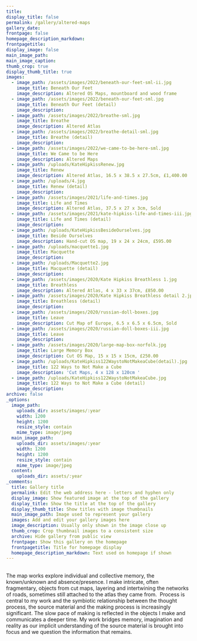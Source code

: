```yaml
---
title:
display_title: false
permalink: /gallery/altered-maps
gallery_date:
frontpage: false
homepage_description_markdown:
frontpagetitle:
display_image: false
main_image_path:
main_image_caption:
thumb_crop: true
display_thumb_title: true
images:
  - image_path: /assets/images/2022/beneath-our-feet-sml-ii.jpg
    image_title: Beneath Our Feet
    image_description: Altered OS Maps, mountboard and wood frame
  - image_path: /assets/images/2022/beneath-our-feet-sml.jpg
    image_title: Beneath Our Feet (detail)
    image_description:
  - image_path: /assets/images/2022/breathe-sml.jpg
    image_title: Breathe
    image_description: Altered Atlas
  - image_path: /assets/images/2022/breathe-detail-sml.jpg
    image_title: Breathe (detail)
    image_description:
  - image_path: /assets/images/2022/we-came-to-be-here-sml.jpg
    image_title: We Came to be Here
    image_description: Altered Maps
  - image_path: /uploads/KateHipkissRenew.jpg
    image_title: Renew
    image_description: Altered Atlas, 16.5 x 38.5 x 27.5cm, £1,400.00
  - image_path: /uploads/4.jpg
    image_title: Renew (detail)
    image_description:
  - image_path: /assets/images/2021/life-and-times.jpg
    image_title: Life and Times
    image_description: Altered Atlas, 37.5 x 27 x 3cm, Sold
  - image_path: /assets/images/2021/kate-hipkiss-life-and-times-iii.jpg
    image_title: Life and Times (detail)
    image_description:
  - image_path: /uploads/KateHipkissBesideOurselves.jpg
    image_title: Beside Ourselves
    image_description: Hand-cut OS map, 19 x 24 x 24cm, £595.00
  - image_path: /uploads/macquette1.jpg
    image_title: Macquette
    image_description:
  - image_path: /uploads/Macquette2.jpg
    image_title: Macquette (detail)
    image_description:
  - image_path: /assets/images/2020/Kate Hipkiss Breathless 1.jpg
    image_title: Breathless
    image_description: Altered Atlas, 4 x 33 x 37cm, £850.00
  - image_path: /assets/images/2020/Kate Hipkiss Breathless detail 2.jpg
    image_title: Breathless (detail)
    image_description:
  - image_path: /assets/images/2020/russian-doll-boxes.jpg
    image_title: Leave
    image_description: Cut Map of Europe, 6.5 x 6.5 x 6.5cm, Sold
  - image_path: /assets/images/2020/russian-doll-boxes-iii.jpg
    image_title: Leave
    image_description:
  - image_path: /assets/images/2020/large-map-box-norfolk.jpg
    image_title: Large Memory Box
    image_description: Cut OS Map, 15 x 15 x 15cm, £250.00
  - image_path: /uploads/KateHipkiss122WaystoNotMakeaCube(detail).jpg
    image_title: 122 Ways to Not Make a Cube
    image_description: 'Cut Maps, 4 x 128 x 120cm '
  - image_path: /uploads/KateHipkiss122WaystoNotMakeaCube.jpg
    image_title: 122 Ways to Not Make a Cube (detail)
    image_description:
archive: false
_options:
  image_path:
    uploads_dir: assets/images/:year
    width: 1200
    height: 1200
    resize_style: contain
    mime_type: image/jpeg
  main_image_path:
    uploads_dir: assets/images/:year
    width: 1200
    height: 1200
    resize_style: contain
    mime_type: image/jpeg
  content:
    uploads_dir: assets/:year
_comments:
  title: Gallery title
  permalink: Edit the web address here - letters and hyphen only
  display_image: Show featured image at the top of the gallery
  display_title: Show the title at the top of the gallery
  display_thumb_title: Show titles with image thumbnails
  main_image_path: Image used to represent your gallery
  images: Add and edit your gallery images here
  image_description: Usually only shown in the image close up
  thumb_crop: Crop thumbnail images to a consistent size
  archive: Hide gallery from public view
  frontpage: Show this gallery on the homepage
  frontpagetitle: Title for homepage display
  homepage_description_markdown: Text used on homepage if shown
---
```


<br>The map works explore individual and collective memory, the known/unknown and absence/presence. I make intricate, often fragmentary, objects from cut maps, layering and intertwining the networks of roads, sometimes still attached to the atlas they came from. &nbsp;Process is central to my work and the symbiotic relationship between the thought process, the source material and the making process is increasingly significant. The slow pace of making is reflected in the objects I make and communicates a deeper time. My work bridges memory, imagination and reality as our implicit understanding of the source material is brought into focus and we question the information that remains.
